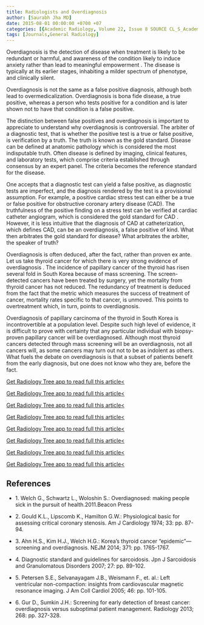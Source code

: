 ```yaml
---
title: Radiologists and Overdiagnosis
author: [Saurabh Jha MD]
date: 2015-08-01 00:00:00 +0700 +07
categories: [{Academic Radiology, Volume 22, Issue 8 SOURCE CL_S_AcademicRadiologyVolume22Issue8 1}]
tags: [Journals,General Radiology]
---
```

Overdiagnosis is the detection of disease when treatment is likely to be redundant or harmful, and awareness of the condition likely to induce anxiety rather than lead to meaningful empowerment . The disease is typically at its earlier stages, inhabiting a milder spectrum of phenotype, and clinically silent.

Overdiagnosis is not the same as a false positive diagnosis, although both lead to overmedicalization. Overdiagnosis is bona fide disease, a true positive, whereas a person who tests positive for a condition and is later shown not to have that condition is a false positive.

The distinction between false positives and overdiagnosis is important to appreciate to understand why overdiagnosis is controversial. The arbiter of a diagnostic test, that is whether the positive test is a true or false positive, is verification by a truth. The truth is known as the gold standard. Disease can be defined at anatomic pathology which is considered the most indisputable truth. Often disease is defined by imaging, clinical features, and laboratory tests, which comprise criteria established through consensus by an expert panel. The criteria becomes the reference standard for the disease.

One accepts that a diagnostic test can yield a false positive, as diagnostic tests are imperfect, and the diagnosis rendered by the test is a provisional assumption. For example, a positive cardiac stress test can either be a true or false positive for obstructive coronary artery disease (CAD). The truthfulness of the positive finding on a stress test can be verified at cardiac catheter angiogram, which is considered the gold standard for CAD . However, it is less intuitive that the diagnosis of CAD at catheterization, which defines CAD, can be an overdiagnosis, a false positive of kind. What then arbitrates the gold standard for disease? What arbitrates the arbiter, the speaker of truth?

Overdiagnosis is often deduced, after the fact, rather than proven ex ante. Let us take thyroid cancer for which there is very strong evidence of overdiagnosis . The incidence of papillary cancer of the thyroid has risen several fold in South Korea because of mass screening. The screen-detected cancers have been treated by surgery, yet the mortality from thyroid cancer has not reduced. The redundancy of treatment is deduced from the fact that the metric which measures the success of treatment of cancer, mortality rates specific to that cancer, is unmoved. This points to overtreatment which, in turn, points to overdiagnosis.

Overdiagnosis of papillary carcinoma of the thyroid in South Korea is incontrovertible at a population level. Despite such high level of evidence, it is difficult to prove with certainty that any particular individual with biopsy-proven papillary cancer will be overdiagnosed. Although most thyroid cancers detected through mass screening will be an overdiagnosis, not all cancers will, as some cancers may turn out not to be as indolent as others. What fuels the debate on overdiagnosis is that a subset of patients benefit from the early diagnosis, but one does not know who they are, before the fact.

[Get Radiology Tree app to read full this article<](https://clinicalpub.com/app)

[Get Radiology Tree app to read full this article<](https://clinicalpub.com/app)

[Get Radiology Tree app to read full this article<](https://clinicalpub.com/app)

[Get Radiology Tree app to read full this article<](https://clinicalpub.com/app)

[Get Radiology Tree app to read full this article<](https://clinicalpub.com/app)

[Get Radiology Tree app to read full this article<](https://clinicalpub.com/app)

[Get Radiology Tree app to read full this article<](https://clinicalpub.com/app)

[Get Radiology Tree app to read full this article<](https://clinicalpub.com/app)

## References

- 1\. Welch G., Schwartz L., Woloshin S.: Overdiagnosed: making people sick in the pursuit of health.2011.Beacon Press


- 2\. Gould K.L., Lipscomb K., Hamilton G.W.: Physiological basic for assessing critical coronary stenosis. Am J Cardiology 1974; 33: pp. 87-94.


- 3\. Ahn H.S., Kim H.J., Welch H.G.: Korea’s thyroid cancer “epidemic”—screening and overdiagnosis. NEJM 2014; 371: pp. 1765-1767.


- 4\.  Diagnostic standard and guidelines for sarcoidosis. Jpn J Sarcoidosis and Granulomatous Disorders 2007; 27: pp. 89-102.


- 5\. Petersen S.E., Selvanayagam J.B., Weismann F., et. al.: Left ventricular non-compaction: insights from cardiovascular magnetic resonance imaging. J Am Coll Cardiol 2005; 46: pp. 101-105.


- 6\. Gur D., Sumkin J.H.: Screening for early detection of breast cancer: overdiagnosis versus suboptimal patient management. Radiology 2013; 268: pp. 327-328.